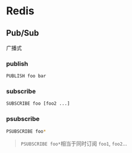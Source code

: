# Redis

## Pub/Sub
广播式

### publish
```sh
PUBLISH foo bar
```
### subscribe
```sh
SUBSCRIBE foo [foo2 ...]
```
### psubscribe
```sh
PSUBSCRIBE foo*
```
> `PSUBSCRIBE foo*`相当于同时订阅 `foo1`, `foo2`...
